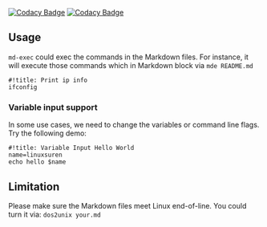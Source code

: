 [![Codacy Badge](https://app.codacy.com/project/badge/Grade/5022a74d146f487581821fd1c3435437)](https://www.codacy.com/gh/LinuxSuRen/md-exec/dashboard?utm_source=github.com&amp;utm_medium=referral&amp;utm_content=LinuxSuRen/md-exec&amp;utm_campaign=Badge_Grade)
[![Codacy Badge](https://app.codacy.com/project/badge/Coverage/5022a74d146f487581821fd1c3435437)](https://www.codacy.com/gh/LinuxSuRen/md-exec/dashboard?utm_source=github.com&utm_medium=referral&utm_content=LinuxSuRen/md-exec&utm_campaign=Badge_Coverage)

## Usage
`md-exec` could exec the commands in the Markdown files.
For instance, it will execute those commands which in Markdown block via `mde README.md`

```shell
#!title: Print ip info
ifconfig
```

### Variable input support
In some use cases, we need to change the variables or command line flags. Try the following demo:

```shell
#!title: Variable Input Hello World
name=linuxsuren
echo hello $name
```

## Limitation
Please make sure the Markdown files meet Linux end-of-line.
You could turn it via: `dos2unix your.md`
